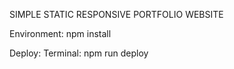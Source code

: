 SIMPLE STATIC RESPONSIVE PORTFOLIO WEBSITE

Environment: 
    npm install

Deploy:
    Terminal: npm run deploy
